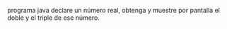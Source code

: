 programa java
declare un número real, obtenga y muestre por pantalla el doble y el triple de ese número.

